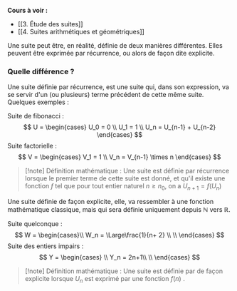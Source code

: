 **Cours à voir :**
- [[3. Étude des suites]]
- [[4. Suites arithmétiques et géométriques]]

Une suite peut être, en réalité, définie de deux manières différentes. Elles peuvent être exprimée par récurrence, ou alors de façon dite explicite.

### Quelle différence ? 

Une suite définie par récurrence, est une suite qui, dans son expression, va se servir d'un (ou plusieurs) terme précédent de cette même suite. Quelques exemples : 

Suite de fibonacci : 
$$
U =
\begin{cases}
U_0 = 0 \\
U_1 = 1 \\
U_n = U_{n-1} + U_{n-2}
\end{cases}
$$
Suite factorielle : 
$$
V =
\begin{cases}
V_1 = 1 \\
V_n = V_{n-1} \times n
\end{cases}
$$

>[!note] Définition mathématique :
>Une suite est définie par récurrence lorsque le premier terme de cette suite est donné, et qu'il existe une fonction $f$ tel que pour tout entier naturel $n \geq n_0$, on a $U_{n+1} = f(U_n)$

Une suite définie de façon explicite, elle, va ressembler à une fonction mathématique classique, mais qui sera définie uniquement depuis $\mathbb{N}$ vers $\mathbb{R}$.

Suite quelconque : 
$$
W =
\begin{cases}\\
W_n = \Large\frac{1}{n+ 2} \\
\\
\end{cases}
$$
Suite des entiers impairs :
$$
Y =
\begin{cases}
\\
Y_n = 2n+1\\
\\
\end{cases}
$$

>[!note] Définition mathématique :
>Une suite est définie par de façon explicite lorsque $U_n$ est exprimé par une fonction $f(n)$ . 

